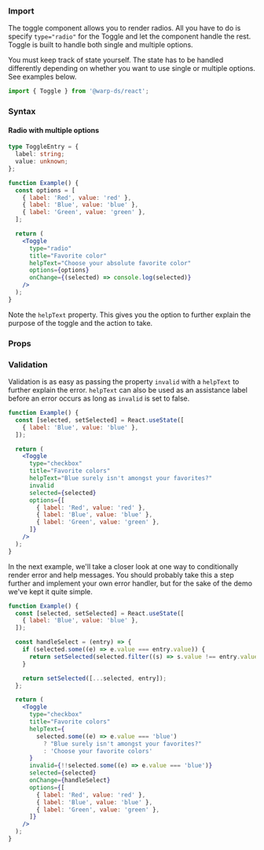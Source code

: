 ### Import

The toggle component allows you to render radios. All you have to do is specify `type="radio"` for the Toggle and let the component handle the rest. Toggle is built to handle both single and multiple options.

You must keep track of state yourself. The state has to be handled differently depending on whether you want to use single or multiple options. See examples below.

```js
import { Toggle } from '@warp-ds/react';
```

### Syntax

#### Radio with multiple options

```ts example
type ToggleEntry = {
  label: string;
  value: unknown;
};
```

```jsx example
function Example() {
  const options = [
    { label: 'Red', value: 'red' },
    { label: 'Blue', value: 'blue' },
    { label: 'Green', value: 'green' },
  ];

  return (
    <Toggle
      type="radio"
      title="Favorite color"
      helpText="Choose your absolute favorite color"
      options={options}
      onChange={(selected) => console.log(selected)}
    />
  );
}
```

Note the `helpText` property. This gives you the option to further explain the purpose of the toggle and the action to take.

### Props

<api-table type=react component="Toggle" />

### Validation

Validation is as easy as passing the property `invalid` with a `helpText` to further explain the error. `helpText` can also be used as an assistance label before an error occurs as long as `invalid` is set to false.

```jsx example
function Example() {
  const [selected, setSelected] = React.useState([
    { label: 'Blue', value: 'blue' },
  ]);

  return (
    <Toggle
      type="checkbox"
      title="Favorite colors"
      helpText="Blue surely isn't amongst your favorites?"
      invalid
      selected={selected}
      options={[
        { label: 'Red', value: 'red' },
        { label: 'Blue', value: 'blue' },
        { label: 'Green', value: 'green' },
      ]}
    />
  );
}
```

In the next example, we'll take a closer look at one way to conditionally render error and help messages. You should probably take this a step further and implement your own error handler, but for the sake of the demo we've kept it quite simple.

```jsx example
function Example() {
  const [selected, setSelected] = React.useState([
    { label: 'Blue', value: 'blue' },
  ]);

  const handleSelect = (entry) => {
    if (selected.some((e) => e.value === entry.value)) {
      return setSelected(selected.filter((s) => s.value !== entry.value));
    }

    return setSelected([...selected, entry]);
  };

  return (
    <Toggle
      type="checkbox"
      title="Favorite colors"
      helpText={
        selected.some((e) => e.value === 'blue')
          ? "Blue surely isn't amongst your favorites?"
          : 'Choose your favorite colors'
      }
      invalid={!!selected.some((e) => e.value === 'blue')}
      selected={selected}
      onChange={handleSelect}
      options={[
        { label: 'Red', value: 'red' },
        { label: 'Blue', value: 'blue' },
        { label: 'Green', value: 'green' },
      ]}
    />
  );
}
```
